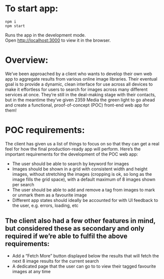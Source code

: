 # To start app: 
```
npm i
npm start
```

Runs the app in the development mode.<br />
Open [http://localhost:3000](http://localhost:3000) to view it in the browser.

# Overview:
We’ve been approached by a client who wants to develop their own web app to aggregate
results from various online image libraries. Their eventual goal is to provide a dynamic, clean
interface for use across all devices to make it effortless for users to search for images across
many different services at once.
They’re still in the deal-making stage with their contacts, but in the meantime they’ve given
2359 Media the green light to go ahead and create a functional, proof-of-concept (POC)
front-end web app for them!

# POC requirements:
The client has given us a list of things to focus on so that they can get a real feel for how the
final production-ready app will perform. Here’s the important requirements for the
development of the POC web app:
* The user should be able to search by keyword for images
* Images should be shown in a grid with consistent width and height images, without
stretching the images (cropping is ok, so long as the image fills the grid space), with a
default maximum of 8 images shown per search
* The user should be able to add and remove a tag from images to mark or unmark
them as a favourite image
* Different app states should ideally be accounted for with UI feedback to the user, e.g.
errors, loading, etc

## The client also had a few other features in mind, but considered these as secondary and only required if we’re able to fulfil the above requirements:
* Add a “Fetch More” button displayed below the results that will fetch the next 8
image results for the current search
* A dedicated page that the user can go to to view their tagged favourite images at
any time